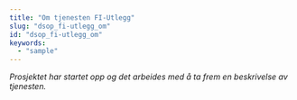 ```yaml
---
title: "Om tjenesten FI-Utlegg"
slug: "dsop_fi-utlegg_om"
id: "dsop_fi-utlegg_om"
keywords:
  - "sample"
---
```


<i> Prosjektet har startet opp og det arbeides med å ta frem en beskrivelse av tjenesten. 

